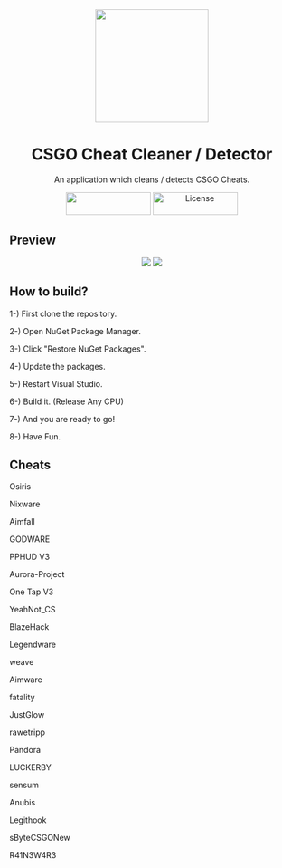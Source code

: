 <div align="center">

<img src="https://user-images.githubusercontent.com/81165187/140623959-909e4930-2109-463f-907d-a240ea80a003.png" width="200" />

# CSGO Cheat Cleaner / Detector
An application which cleans / detects CSGO Cheats.
</div>

<p align="center">
<img width="150" height="40" src="https://user-images.githubusercontent.com/81165187/140624552-0e481d08-89cc-415f-a0b0-2ef4b4915971.png"/>
<img width="150" height="40" src="https://user-images.githubusercontent.com/81165187/140624553-ee209309-caf4-4051-a46d-2260ac252656.png" alt="License"/>
</p>

## Preview

<p align="center">
<img src="https://user-images.githubusercontent.com/81165187/131223258-a81bb2a5-ff6d-4289-a4e8-bc893261f0bc.png">
<img src="https://user-images.githubusercontent.com/81165187/131223268-d5f0a0de-8045-4da9-9868-79ef2e7b0fb5.png">
</p>

## How to build?
1-) First clone the repository.

2-) Open NuGet Package Manager.

3-) Click "Restore NuGet Packages".

4-) Update the packages.

5-) Restart Visual Studio.

6-) Build it. (Release Any CPU)

7-) And you are ready to go!

8-) Have Fun.

## Cheats

Osiris

Nixware

Aimfall

GODWARE

PPHUD V3

Aurora-Project

One Tap V3

YeahNot_CS

BlazeHack

Legendware

weave

Aimware

fatality

JustGlow

rawetripp

Pandora

LUCKERBY

sensum

Anubis

Legithook

sByteCSGONew

R41N3W4R3
